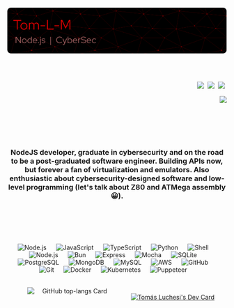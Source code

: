 ![Github Header Image](./assets/github-header.png)

<br/>

<br/>

<p align="right"><a href="https://github.com/Tom-L-M" target="_blank"><img src="https://img.shields.io/badge/GitHub-100000?style=for-the-badge&logo=github&logoColor=white" height="28" style="margin-right: 4px"></a> <a href="https://www.linkedin.com/in/tommachado" target="_blank"><img src="https://img.shields.io/badge/LinkedIn-0077B5?style=for-the-badge&logo=linkedin&logoColor=white" height="28" style="margin-right: 4px"></a> <a href="mailto:no.mad.devtech@gmail.com" target="_blank"><img src="https://img.shields.io/badge/Gmail-D14836?style=for-the-badge&logo=gmail&logoColor=white" height="28" style="margin-right: 4px"></a></p>

<p align="right"><a href="https://www.codewars.com/users/T.luchesi" target="_blank"><img width="35%" src="https://www.codewars.com/users/T.luchesi/badges/large"></a></p>

<br/>

<div align="center" style="display: flex; justify-content: center; flex-wrap: wrap; gap: 18px; "> 
 
**<h3 align="center">NodeJS developer, graduate in cybersecurity and on the road to be a post-graduated software engineer. Building APIs now, but forever a fan of virtualization and emulators. Also enthusiastic about cybersecurity-designed software and low-level programming (let's talk about Z80 and ATMega assembly 😀). </h3>**

<br/>

<br/>

<img src="https://img.shields.io/badge/Node.js-8CC84B?logo=node.js&logoColor=white" height="32" alt="Node.js" style="margin-right: 18px"> <img src="https://img.shields.io/badge/JavaScript-F7DF1C?logo=javascript&logoColor=white" height="32" alt="JavaScript" style="margin-right: 18px"> <img src="https://img.shields.io/badge/TypeScript-3178C6?logo=typescript&logoColor=white" height="32" alt="TypeScript" style="margin-right: 18px"> <img src="https://img.shields.io/badge/Python-306998?logo=python&logoColor=white" height="32" alt="Python" style="margin-right: 18px"> <img src="https://img.shields.io/badge/Shell-4EAA25?logo=gnu-bash&logoColor=white" height="32" alt="Shell" style="margin-right: 18px"> 
<br/>
<img src="https://cdn.jsdelivr.net/gh/devicons/devicon/icons/nodejs/nodejs-original.svg" height="32" alt="Node.js" style="margin-right: 18px"> <img src="https://cdn.jsdelivr.net/gh/devicons/devicon@latest/icons/bun/bun-original.svg" height="32" alt="Bun" style="margin-right: 18px"> <img src="https://cdn.jsdelivr.net/gh/devicons/devicon/icons/express/express-original.svg" height="32" alt="Express" style="margin-right: 18px"> <img src="https://cdn.jsdelivr.net/gh/devicons/devicon/icons/mocha/mocha-plain.svg" height="32" alt="Mocha" style="margin-right: 18px"> <img src="https://cdn.jsdelivr.net/gh/devicons/devicon/icons/sqlite/sqlite-original.svg" height="32" alt="SQLite" style="margin-right: 18px"> <img src="https://cdn.jsdelivr.net/gh/devicons/devicon/icons/postgresql/postgresql-original.svg" height="32" alt="PostgreSQL" style="margin-right: 18px"> <img src="https://cdn.jsdelivr.net/gh/devicons/devicon/icons/mongodb/mongodb-original.svg" height="32" alt="MongoDB" style="margin-right: 18px"> <img src="https://cdn.jsdelivr.net/gh/devicons/devicon/icons/mysql/mysql-original.svg" height="32" alt="MySQL" style="margin-right: 18px"> <img src="https://cdn.jsdelivr.net/gh/devicons/devicon@latest/icons/amazonwebservices/amazonwebservices-original-wordmark.svg" height="32" alt="AWS" style="margin-right: 18px"> <img src="https://cdn.jsdelivr.net/gh/devicons/devicon/icons/github/github-original.svg" height="32" alt="GitHub" style="margin-right: 18px"> <img src="https://cdn.jsdelivr.net/gh/devicons/devicon/icons/git/git-original.svg" height="32" alt="Git" style="margin-right: 18px"> <img src="https://cdn.jsdelivr.net/gh/devicons/devicon/icons/docker/docker-original.svg" height="32" alt="Docker" style="margin-right: 18px"> <img src="https://cdn.jsdelivr.net/gh/devicons/devicon/icons/kubernetes/kubernetes-original.svg" height="32" alt="Kubernetes" style="margin-right: 18px"> <img src="https://cdn.jsdelivr.net/gh/devicons/devicon/icons/puppeteer/puppeteer-original.svg" height="32" alt="Puppeteer" style="margin-right: 18px">

<br/>

<br/>

<img width="40%" src="https://github-readme-stats.vercel.app/api/top-langs?username=Tom-L-M&theme=react&hide_title=false&layout=compact&langs_count=6&hide_progress=false&card_width=400" alt="GitHub top-langs Card" />

<br/>

<br/>

<a href="https://app.daily.dev/tomluchesi"><img src="https://api.daily.dev/devcards/v2/t1XMLE00OT3SVKwRUrdwu.png?type=default&r=mgq" width="356" alt="Tomás Luchesi's Dev Card"/></a>

</div>

